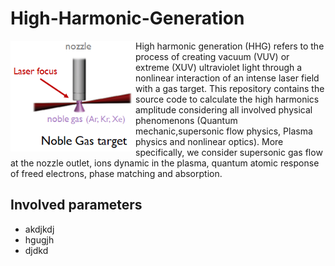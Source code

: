 # High-Harmonic-Generation
<img align="left" src="https://raw.githubusercontent.com/Aurelien-Pelissier/High-Harmonic-Generation/master/report/HHG.png" width=200>
High harmonic generation (HHG) refers to the process of creating vacuum (VUV) or extreme (XUV) ultraviolet light through a nonlinear interaction of an intense laser field with a gas target. This repository contains the source code to calculate the high harmonics amplitude considering all involved physical phenomenons (Quantum mechanic,supersonic flow physics, Plasma physics and nonlinear optics). More specifically, we consider supersonic gas flow at the nozzle outlet, ions dynamic in the plasma, quantum atomic response of freed electrons, phase matching and absorption.




## Involved parameters

- akdjkdj
- hgugjh
- djdkd
